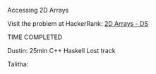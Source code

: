 Accessing 2D Arrays

Visit the problem at HackerRank: [2D Arrays - DS](https://www.hackerrank.com/challenges/2d-array/problem?h_l=interview&playlist_slugs%5B%5D=interview-preparation-kit&playlist_slugs%5B%5D=arrays)

TIME COMPLETED

Dustin: 25min C++ Haskell Lost track 

Talitha:
